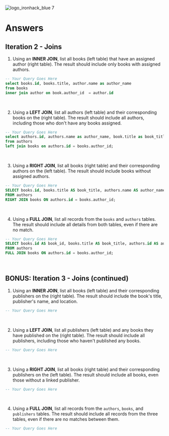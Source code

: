 ![logo_ironhack_blue 7](https://user-images.githubusercontent.com/23629340/40541063-a07a0a8a-601a-11e8-91b5-2f13e4e6b441.png)

# Answers

## Iteration 2 - Joins

1. Using an **INNER JOIN**, list all books (left table) that have an assigned author (right table). The result should include only books with assigned authors.

```sql
-- Your Query Goes Here
select books.id, books.title, author.name as author_name
from books 
inner join author on book.author_id  = author.id
```

<br>

2. Using a **LEFT JOIN**, list all authors (left table) and their corresponding books on the (right table). The result should include all authors, including those who don't have any books assigned.

```sql
-- Your Query Goes Here
select authors.id, authors.name as author_name, book.title as book_title
from authors
left join books on authors.id = books.author_id;
```

<br>

3. Using a **RIGHT JOIN**, list all books (right table) and their corresponding authors on the (left table). The result should include books without assigned authors.

```sql
-- Your Query Goes Here
SELECT books.id, books.title AS book_title, authors.name AS author_name
FROM authors
RIGHT JOIN books ON authors.id = books.author_id;

```

<br>

4. Using a **FULL JOIN**, list all records from the `books` and `authors` tables. The result should include all details from both tables, even if there are no match.

```sql
-- Your Query Goes Here
SELECT books.id AS book_id, books.title AS book_title, authors.id AS author_id, authors.name AS author_name
FROM authors
FULL JOIN books ON authors.id = books.author_id;

```

<br>

## BONUS: Iteration 3 - Joins (continued)

1. Using an **INNER JOIN**, list all books (left table) and their corresponding publishers on the (right table). The result should include the book's title, publisher's name, and location.

```sql
-- Your Query Goes Here
```

<br>

2. Using a **LEFT JOIN**, list all publishers (left table) and any books they have published on the (right table). The result should include all publishers, including those who haven't published any books.

```sql
-- Your Query Goes Here
```

<br>

3. Using a **RIGHT JOIN**, list all books (right table) and their corresponding publishers on the (left table). The result should include all books, even those without a linked publisher.

```sql
-- Your Query Goes Here
```

<br>

4. Using a **FULL JOIN**, list all records from the `authors`, `books`, and `publishers` tables. The result should include all records from the three tables, even if there are no matches between them.

```sql
-- Your Query Goes Here
```

<br>
